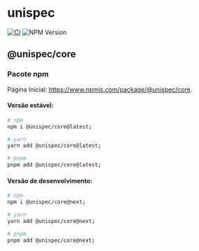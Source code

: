 # unispec

[![CI](https://github.com/guesant/unispec/actions/workflows/ci.yml/badge.svg)](https://github.com/guesant/unispec/actions/workflows/ci.yml)
![NPM Version](https://img.shields.io/npm/v/%40unispec%2Fcore?link=https%3A%2F%2Fwww.npmjs.com%2Fpackage%2F%40unispec%2Fcore)


## @unispec/core

### Pacote npm

Página Inicial: <https://www.npmjs.com/package/@unispec/core>.

#### Versão estável:

```sh
# npm
npm i @unispec/core@latest;

# yarn
yarn add @unispec/core@latest;

# pnpm
pnpm add @unispec/core@latest;
```

#### Versão de desenvolvimento:

```sh
# npm
npm i @unispec/core@next;

# yarn
yarn add @unispec/core@next;

# pnpm
pnpm add @unispec/core@next;
```


